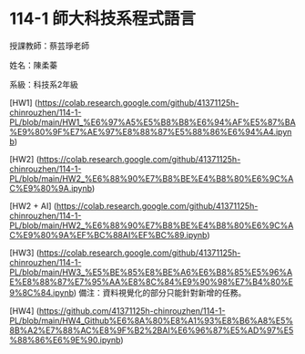 # 114-1 師大科技系程式語言
授課教師：蔡芸琤老師

姓名：陳柔蓁

系級：科技系2年級

[HW1] (https://colab.research.google.com/github/41371125h-chinrouzhen/114-1-PL/blob/main/HW1_%E6%97%A5%E5%B8%B8%E6%94%AF%E5%87%BA%E9%80%9F%E7%AE%97%E8%88%87%E5%88%86%E6%94%A4.ipynb)

[HW2] (https://colab.research.google.com/github/41371125h-chinrouzhen/114-1-PL/blob/main/HW2_%E6%88%90%E7%B8%BE%E4%B8%80%E6%9C%AC%E9%80%9A.ipynb)

[HW2 + AI] (https://colab.research.google.com/github/41371125h-chinrouzhen/114-1-PL/blob/main/HW2_%E6%88%90%E7%B8%BE%E4%B8%80%E6%9C%AC%E9%80%9A%EF%BC%88AI%EF%BC%89.ipynb)

[HW3] (https://colab.research.google.com/github/41371125h-chinrouzhen/114-1-PL/blob/main/HW3_%E5%BE%85%E8%BE%A6%E6%B8%85%E5%96%AE%E8%88%87%E7%95%AA%E8%8C%84%E9%90%98%E7%B4%80%E9%8C%84.ipynb)
備注：資料視覺化的部分只能針對新增的任務。

[HW4] (https://github.com/41371125h-chinrouzhen/114-1-PL/blob/main/HW4_Github%E6%8A%80%E8%A1%93%E8%B6%A8%E5%8B%A2%E7%88%AC%E8%9F%B2%2BAI%E6%96%87%E5%AD%97%E5%88%86%E6%9E%90.ipynb)

